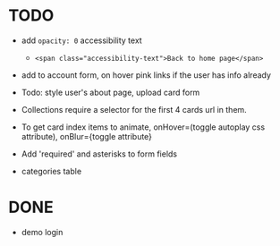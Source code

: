# TODO

- add `opacity: 0` accessibility text
  - `<span class="accessibility-text">Back to home page</span>`

- add to account form, on hover pink links if the user has info already




- Todo: style user's about page, upload card form

- Collections require a selector for the first 4 cards url in them. 
- To get card index items to animate, onHover=(toggle autoplay css attribute), onBlur={toggle attribute}

- Add 'required' and asterisks to form fields


- categories table









# DONE

- demo login